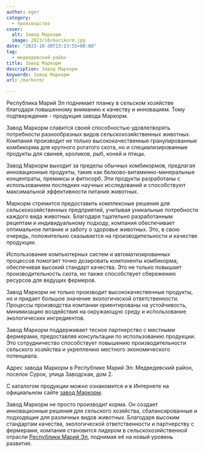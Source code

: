 ```yaml
---
author: egor
category:
  - производство
cover:
  alt: Завод Маркорм
  image: 2023/10/marikorm.jpg
date: "2023-10-30T13:23:55+00:00"
tag:
  - медведевский-район
title: Завод Маркорм
description: Завод Маркорм
keywords: Завод Маркорм
url: /markorm/

---
```

Республика Марий Эл поднимает планку в сельском хозяйстве благодаря повышенному вниманию к качеству и инновациям. Тому подтверждение \- продукция завода Маркорм.

Завод Маркорм славится своей способностью удовлетворять потребности разнообразных видов сельскохозяйственных животных. Компания производит не только высококачественные гранулированные комбикорма для крупного рогатого скота, но и специализированные продукты для свиней, кроликов, рыб, коней и птицы.

Завод Маркорм выходит за пределы обычных комбикормов, предлагая инновационные продукты, такие как белково-витаминно-минеральные концентраты, премиксы и фитосорб. Эти продукты разработаны с использованием последних научных исследований и способствуют максимальной эффективности питания животных.

Маркорм стремится предоставить комплексные решения для сельскохозяйственных предприятий, учитывая уникальные потребности каждого вида животных. Благодаря тщательно разработанным рецептам и индивидуальному подходу, компания обеспечивает оптимальное питание и заботу о здоровье животных. Это, в свою очередь, положительно сказывается на производительности и качестве продукции.

Использование компьютерных систем и автоматизированных процессов помогает точно дозировать компоненты комбикорма, обеспечивая высокий стандарт качества. Это не только повышает производительность скота, но также способствует сбережению ресурсов для ведущих фермеров.

Завод Маркорм не только производит высококачественные продукты, но и придает большое значение экологической ответственности. Процессы производства компании ориентированы на устойчивость, минимизацию воздействия на окружающую среду и использование экологических ингредиентов.

Завод Маркорм поддерживает тесное партнерство с местными фермерами, предоставляя консультации по использованию продукции. Это сотрудничество способствует повышению производительности сельского хозяйства и укреплению местного экономического потенциала.

Адрес завода Маркорм в Республике Марий Эл: Медведевский район, поселок Сурок, улица Заводская, дом 2.

С каталогом продукции можно ознакомится и в Интернете на официальном сайте [завод Маркорм](https://www.markorm.ru/).

Завод Маркорм не просто производит корма. Он создает инновационные решения для сельского хозяйства, сбалансированные и подходящие для различных видов животных. Благодаря высоким стандартам качества, экологической ответственности и партнерству с фермерами, компания становится лидером в сельскохозяйственной отрасли [Республики Марий Эл](/), поднимая её на новый уровень развития.
